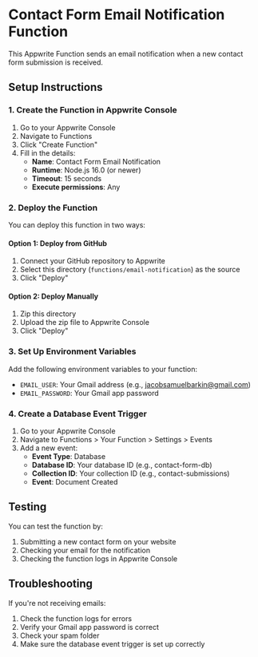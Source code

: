 # Contact Form Email Notification Function

This Appwrite Function sends an email notification when a new contact form submission is received.

## Setup Instructions

### 1. Create the Function in Appwrite Console

1. Go to your Appwrite Console
2. Navigate to Functions
3. Click "Create Function"
4. Fill in the details:
   - **Name**: Contact Form Email Notification
   - **Runtime**: Node.js 16.0 (or newer)
   - **Timeout**: 15 seconds
   - **Execute permissions**: Any

### 2. Deploy the Function

You can deploy this function in two ways:

#### Option 1: Deploy from GitHub

1. Connect your GitHub repository to Appwrite
2. Select this directory (`functions/email-notification`) as the source
3. Click "Deploy"

#### Option 2: Deploy Manually

1. Zip this directory
2. Upload the zip file to Appwrite Console
3. Click "Deploy"

### 3. Set Up Environment Variables

Add the following environment variables to your function:

- `EMAIL_USER`: Your Gmail address (e.g., jacobsamuelbarkin@gmail.com)
- `EMAIL_PASSWORD`: Your Gmail app password

### 4. Create a Database Event Trigger

1. Go to your Appwrite Console
2. Navigate to Functions > Your Function > Settings > Events
3. Add a new event:
   - **Event Type**: Database
   - **Database ID**: Your database ID (e.g., contact-form-db)
   - **Collection ID**: Your collection ID (e.g., contact-submissions)
   - **Event**: Document Created

## Testing

You can test the function by:

1. Submitting a new contact form on your website
2. Checking your email for the notification
3. Checking the function logs in Appwrite Console

## Troubleshooting

If you're not receiving emails:

1. Check the function logs for errors
2. Verify your Gmail app password is correct
3. Check your spam folder
4. Make sure the database event trigger is set up correctly
